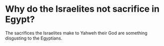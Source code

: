 # Why do the Israelites not sacrifice in Egypt?

The sacrifices the Israelites make to Yahweh their God are something disgusting to the Egyptians.
